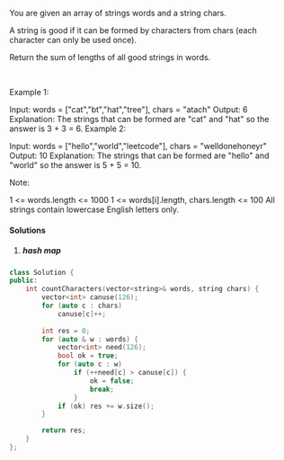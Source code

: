 You are given an array of strings words and a string chars.

A string is good if it can be formed by characters from chars (each character can only be used once).

Return the sum of lengths of all good strings in words.

 

Example 1:

Input: words = ["cat","bt","hat","tree"], chars = "atach"
Output: 6
Explanation: 
The strings that can be formed are "cat" and "hat" so the answer is 3 + 3 = 6.
Example 2:

Input: words = ["hello","world","leetcode"], chars = "welldonehoneyr"
Output: 10
Explanation: 
The strings that can be formed are "hello" and "world" so the answer is 5 + 5 = 10.
 

Note:

1 <= words.length <= 1000
1 <= words[i].length, chars.length <= 100
All strings contain lowercase English letters only.

#### Solutions

1. ##### hash map

```cpp
class Solution {
public:
    int countCharacters(vector<string>& words, string chars) {
        vector<int> canuse(126);
        for (auto c : chars)
            canuse[c]++;
        
        int res = 0;
        for (auto & w : words) {
            vector<int> need(126);
            bool ok = true;
            for (auto c : w)
                if (++need[c] > canuse[c]) {
                    ok = false;
                    break;
                }
            if (ok) res += w.size();
        }

        return res;
    }
};
```